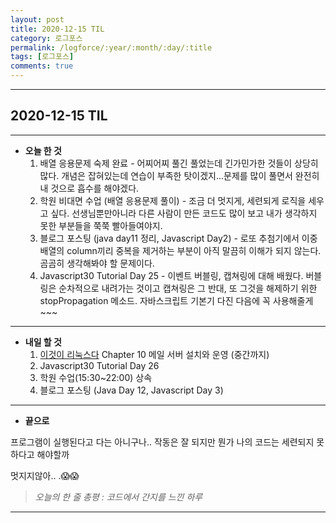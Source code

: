 ```yaml
---
layout: post
title: 2020-12-15 TIL
category: 로그포스
permalink: /logforce/:year/:month/:day/:title
tags: [로그포스]
comments: true
---
```


---

## 2020-12-15 TIL

---

- **오늘 한 것**
  1. 배열 응용문제 숙제 완료 - 어찌어찌 풀긴 풀었는데 긴가민가한 것들이 상당히 많다. 개념은 잡혀있는데 연습이 부족한 탓이겠지...문제를 많이 풀면서 완전히 내 것으로 흡수를 해야겠다.
  2. 학원 비대면 수업 (배열 응용문제 풀이) -  조금 더 멋지게, 세련되게 로직을 세우고 싶다. 선생님뿐만아니라 다른 사람이 만든 코드도 많이 보고 내가 생각하지 못한 부분들을 쭉쭉 빨아들여야지.
  3. 블로그 포스팅 (java day11 정리, Javascript Day2) - 로또 추첨기에서 이중배열의 column끼리 중복을 제거하는 부분이 아직 말끔히 이해가 되지 않는다. 곰곰히 생각해봐야 할 문제이다.
  4. Javascript30 Tutorial Day 25 - 이벤트 버블링, 캡쳐링에 대해 배웠다. 버블링은 순차적으로 내려가는 것이고 캡쳐링은 그 반대, 또 그것을 해제하기 위한 stopPropagation 메소드. 자바스크립트 기본기 다진 다음에 꼭 사용해줄게~~~

---

- **내일 할 것**
  1. [이것이 리눅스다](https://book.naver.com/bookdb/book_detail.nhn?bid=16315003) Chapter 10 메일 서버 설치와 운영 (중간까지)
  3. Javascript30 Tutorial Day 26
  4. 학원 수업(15:30~22:00) 상속
  5. 블로그 포스팅 (Java Day 12, Javascript Day 3)

---

- **끝으로**

프로그램이 실행된다고 다는 아니구나.. 작동은 잘 되지만 뭔가 나의 코드는 세련되지 못하다고 해야할까

멋지지않아.. .😱😱

> _오늘의 한 줄 총평 : 코드에서 간지를 느낀 하루_

---